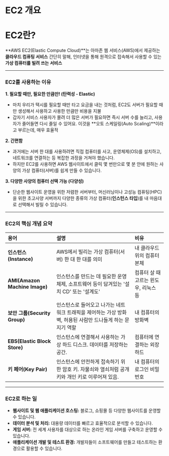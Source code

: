 # EC2 개요

# EC2란?

**AWS EC2(Elastic Compute Cloud)**는 아마존 웹 서비스(AWS)에서 제공하는 **클라우드 컴퓨팅 서비스**
간단히 말해, 인터넷을 통해 원격으로 접속해서 사용할 수 있는 **가상 컴퓨터를 빌려 쓰는 서비스**

---

### EC2를 사용하는 이유

**1. 필요할 때만, 필요한 만큼만! (탄력성 - Elastic)**

* 마치 우리가 택시를 필요할 때만 타고 요금을 내는 것처럼, EC2도 서버가 필요할 때만 생성해서 사용하고 사용한 만큼만 비용을 지불
* 갑자기 서비스 사용자가 몰려 더 많은 서버가 필요하면 즉시 서버 수를 늘리고, 사용자가 줄어들면 다시 줄일 수 있어요. 이것을 **오토 스케일링(Auto Scaling)**이라고 부르는데, 매우 효율적

**2. 간편함**

* 과거에는 서버 한 대를 사용하려면 직접 컴퓨터를 사고, 운영체제(OS)를 설치하고, 네트워크를 연결하는 등 복잡한 과정을 거쳐야 했습니다.
* 하지만 EC2를 사용하면 AWS 웹사이트에서 클릭 몇 번만으로 몇 분 안에 원하는 사양의 가상 컴퓨터(서버)를 쉽게 만들 수 있습니다.

**3. 다양한 사양의 컴퓨터 선택 가능 (다양성)**

* 단순한 웹사이트 운영을 위한 저렴한 서버부터, 머신러닝이나 고성능 컴퓨팅(HPC)을 위한 초고사양 서버까지 다양한 종류의 가상 컴퓨터(**인스턴스 타입**)를 내 마음대로 선택해서 빌릴 수 있습니다.



---

### EC2의 핵심 개념 요약

| 용어 | 설명 | 비유 |
| :--- | :--- | :--- |
| **인스턴스(Instance)** | AWS에서 빌리는 가상 컴퓨터(서버) 한 대 한 대를 의미 | 내 클라우드 위의 컴퓨터 본체 |
| **AMI(Amazon Machine Image)** | 인스턴스를 만드는 데 필요한 운영체제, 소프트웨어 등이 담겨있는 '설치 CD' 또는 '설계도'  | 컴퓨터 살 때 고르는 윈도우, 리눅스 등 |
| **보안 그룹(Security Group)** | 인스턴스로 들어오고 나가는 네트워크 트래픽을 제어하는 가상 방화벽, 허용된 사람만 드나들게 하는 문지기 역할 | 내 컴퓨터의 방화벽 |
| **EBS(Elastic Block Store)** | 인스턴스에 연결해서 사용하는 가상 하드 디스크. 데이터를 저장하는 공간. | 컴퓨터에 연결하는 외장 하드 |
| **키 페어(Key Pair)** | 인스턴스에 안전하게 접속하기 위한 암호 키. 자물쇠와 열쇠처럼 공개 키와 개인 키로 이루어져 있음. | 내 컴퓨터의 로그인 비밀번호 |

---

### EC2로 하는 일

* **웹사이트 및 웹 애플리케이션 호스팅:** 블로그, 쇼핑몰 등 다양한 웹사이트를 운영할 수 있습니다.
* **데이터 분석 및 처리:** 대용량 데이터를 빠르고 효율적으로 분석할 수 있습니다.
* **게임 서버:** 전 세계 사용자를 대상으로 하는 온라인 게임 서버를 구축하고 운영할 수 있습니다.
* **애플리케이션 개발 및 테스트 환경:** 개발자들이 소프트웨어를 만들고 테스트하는 환경으로 활용할 수 있습니다.
